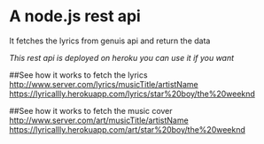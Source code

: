 # A node.js rest api
It fetches the lyrics from genuis api and return the data

*This rest api is deployed on heroku you can use it if you want*

##See how it works to fetch the lyrics
http://www.server.com/lyrics/musicTitle/artistName
https://lyricallly.herokuapp.com/lyrics/star%20boy/the%20weeknd

##See how it works to fetch the music cover
http://www.server.com/art/musicTitle/artistName
https://lyricallly.herokuapp.com/art/star%20boy/the%20weeknd
